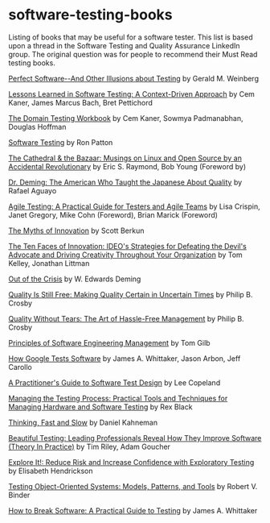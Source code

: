 software-testing-books
======================

Listing of books that may be useful for a software tester.  This list is based upon a thread in the Software Testing and Quality Assurance LinkedIn group.  The original question was for people to recommend their Must Read testing books.


[Perfect Software--And Other Illusions about Testing](http://www.goodreads.com/book/show/4060560-perfect-software--and-other-illusions-about-testing)  by Gerald M. Weinberg

[Lessons Learned in Software Testing: A Context-Driven Approach](http://www.goodreads.com/book/show/599997.Lessons_Learned_in_Software_Testing)  by Cem Kaner, James Marcus Bach, Bret Pettichord

[The Domain Testing Workbook](http://www.goodreads.com/book/show/18816415-the-domain-testing-workbook)  by Cem Kaner, Sowmya Padmanabhan, Douglas Hoffman

[Software Testing](http://www.goodreads.com/book/show/1543131.Software_Testing)  by Ron Patton

[The Cathedral & the Bazaar: Musings on Linux and Open Source by an Accidental Revolutionary](http://www.goodreads.com/book/show/134825.The_Cathedral_the_Bazaar)  by Eric S. Raymond, Bob Young (Foreword by)

[Dr. Deming: The American Who Taught the Japanese About Quality](http://www.goodreads.com/book/show/829590.Dr_Deming)  by Rafael Aguayo 

[Agile Testing: A Practical Guide for Testers and Agile Teams](http://www.goodreads.com/book/show/5341009-agile-testing)  by Lisa Crispin, Janet Gregory, Mike Cohn (Foreword), Brian Marick (Foreword)

[The Myths of Innovation](http://www.goodreads.com/book/show/723074.The_Myths_of_Innovation)  by Scott Berkun

[The Ten Faces of Innovation: IDEO's Strategies for Defeating the Devil's Advocate and Driving Creativity Throughout Your Organization](http://www.goodreads.com/book/show/95656.The_Ten_Faces_of_Innovation)  by Tom Kelley, Jonathan Littman

[Out of the Crisis](http://www.goodreads.com/book/show/566574.Out_of_the_Crisis)  by W. Edwards Deming

[Quality Is Still Free: Making Quality Certain in Uncertain Times](http://www.goodreads.com/book/show/1939433.Quality_Is_Still_Free)  by Philip B. Crosby

[Quality Without Tears: The Art of Hassle-Free Management](http://www.goodreads.com/book/show/1382151.Quality_Without_Tears?)  by Philip B. Crosby

[Principles of Software Engineering Management](http://www.goodreads.com/book/show/804836.Principles_of_Software_Engineering_Management)  by Tom Gilb

[How Google Tests Software](http://www.goodreads.com/book/show/13105440-how-google-tests-software)  by James A. Whittaker, Jason Arbon, Jeff Carollo

[A Practitioner's Guide to Software Test Design](http://www.goodreads.com/book/show/1290169.A_Practitioner_s_Guide_to_Software_Test_Design)  by Lee Copeland

[Managing the Testing Process: Practical Tools and Techniques for Managing Hardware and Software Testing](http://www.goodreads.com/book/show/839187.Managing_the_Testing_Process)  by Rex Black

[Thinking, Fast and Slow](http://www.goodreads.com/book/show/11468377-thinking-fast-and-slow)  by Daniel Kahneman

[Beautiful Testing: Leading Professionals Reveal How They Improve Software (Theory In Practice)](http://www.goodreads.com/book/show/6690179-beautiful-testing)  by Tim Riley, Adam Goucher

[Explore It!: Reduce Risk and Increase Confidence with Exploratory Testing](http://www.goodreads.com/book/show/15980494-explore-it)  by Elisabeth Hendrickson 

[Testing Object-Oriented Systems: Models, Patterns, and Tools](http://www.goodreads.com/book/show/328312.Testing_Object_Oriented_Systems)  by Robert V. Binder

[How to Break Software: A Practical Guide to Testing](http://www.goodreads.com/book/show/2114066.How_to_Break_Software)  by James A. Whittaker









